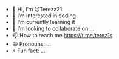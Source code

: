 - 👋 Hi, I’m @Terezz21
- 👀 I’m interested in coding
- 🌱 I’m currently learning it
- 💞️ I’m looking to collaborate on ...
- 📫 How to reach me https://t.me/terez1s
- 😄 Pronouns: ...
- ⚡ Fun fact: ...

<!---
Terezz21/Terezz21 is a ✨ special ✨ repository because its `README.md` (this file) appears on your GitHub profile.
You can click the Preview link to take a look at your changes.
--->

